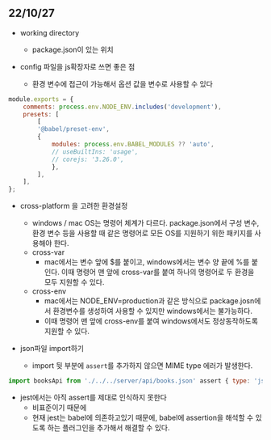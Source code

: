 ## 22/10/27

- working directory
	- package.json이 있는 위치

- config 파일을 js확장자로 쓰면 좋은 점
	- 환경 변수에 접근이 가능해서 옵션 값을 변수로 사용할 수 있다

```javascript
module.exports = {
	comments: process.env.NODE_ENV.includes('development'),
	presets: [
		[
		'@babel/preset-env',
		{
			modules: process.env.BABEL_MODULES ?? 'auto',
			// useBuiltIns: 'usage',
			// corejs: '3.26.0',
			},
		],
	],
};
```

- cross-platform 을 고려한 환경설정
	- windows / mac OS는 명령어 체계가 다르다. package.json에서 구성 변수, 환경 변수 등을 사용할 때 같은 명령어로 모든 OS를 지원하기 위한 패키지를 사용해야 한다.
	- cross-var
		- mac에서는 변수 앞에 $를 붙이고, windows에서는 변수 양 끝에 %를 붙인다. 이때 명령어 맨 앞에 cross-var를 붙여 하나의 명령어로 두 환경을 모두 지원할 수 있다.
	- cross-env
		- mac에서는 NODE_ENV=production과 같은 방식으로 package.josn에서 환경변수를 생성하여 사용할 수 있지만 windows에서는 불가능하다.
		- 이때 명령어 맨 앞에 cross-env를 붙여 windows에서도 정상동작하도록 지원할 수 있다.

- json파일 import하기
	- import 뒷 부분에 `assert`를 추가하지 않으면 MIME type 에러가 발생한다.
```javascript
import booksApi from './../../server/api/books.json' assert { type: 'json' };
```

- jest에서는 아직 assert를 제대로 인식하지 못한다
	- 비표준이기 때문에
	- 현재 jest는 babel에 의존하고있기 때문에, babel에 assertion을 해석할 수 있도록 하는 플러그인을 추가해서 해결할 수 있다.






